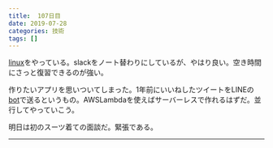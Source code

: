 ```yaml
---
title:  107日目
date: 2019-07-28
categories: 技術
tags: []
---
```

<p><a class="keyword" href="http://d.hatena.ne.jp/keyword/linux">linux</a>をやっている。slackをノート替わりにしているが、やはり良い。空き時間にさっと復習できるのが強い。</p><p>作りたいアプリを思いついてしまった。1年前にいいねしたツイートをLINEの<a class="keyword" href="http://d.hatena.ne.jp/keyword/bot">bot</a>で送るというもの。AWSLambdaを使えばサーバーレスで作れるはずだ。並行してやっていこう。</p><p>明日は初のスーツ着ての面談だ。緊張である。</p>

-----
